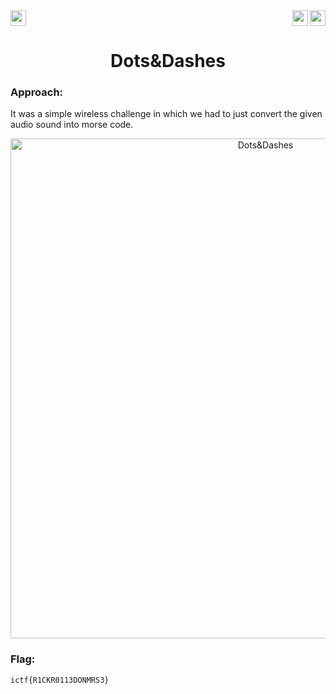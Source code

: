 <div>
   <a href="https://indy.ctf.eng.run/challenge/22"><img src="https://img.shields.io/badge/Dots&Dashes: %20-Click%20to%20Solve-green[700]" height="25"></a>
  <img src="https://img.shields.io/badge/Category%3A%20-Wireless-orange" align="right" height="25">
  <img src="https://img.shields.io/badge/Points%3A-75-red" align="right" height="25">
</div>

<div align="center">
    <h1>Dots&Dashes</h1>
</div>

### Approach:

It was a simple wireless challenge in which we had to just convert the given audio sound into morse code.

<div align="center">
<img width="800" alt="Dots&Dashes" src="https://user-images.githubusercontent.com/91147942/175776964-3aed9984-004d-4625-9abb-5e4870257214.png">
</div>


### Flag: 

```ictf{R1CKR0113DONMRS3}```